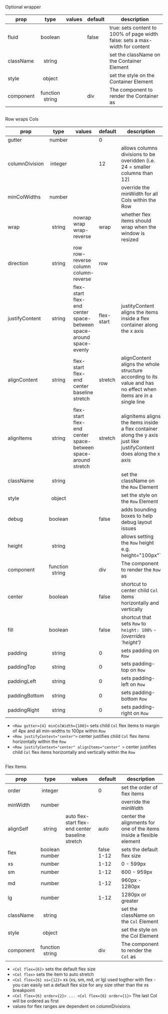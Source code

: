 ## <Container />
Optional wrapper

| prop  	  |   type  	          | values 	| default 	| description                 	                                                    |
|---------- |:------------------:	|--------	|---------	| --------------------------------------------------------------------------------- |
| fluid 	  | boolean 	          |        	| false    	| true: sets content to 100% of page width false: sets a max-width for content      |
| className | string 	            |        	|         	| set the className on the Container Element                                        |
| style 	  | object 	            |        	|         	| set the style on the Container Element                                            |
| component | function   string 	|         | div     | The component to render the Container as                                          |

## <Row>
Row wraps Cols

| prop           	|   type  	| values                                                                         	    | default    	| description |
|----------------	|:-------:	|------------------------------------------------------------------------------------	|------------	| ----------- |
| gutter         	| number 	  |                                                                                	    | 0          	|
| columnDivision  | integer   |                                                                                     | 12          | allows columns divisions to be overidden (i.e. 24 = smaller columns than 12)
| minColWidths    | number 	  |                                                                                     |             | override the minWidth for all Cols within the Row
| wrap           	| string  	| nowrap wrap wrap-reverse                                                	  | wrap       	| whether flex items should wrap when the window is resized
| direction      	| string  	| row row-reverse column column-reverse                                  	| row        	|
| justifyContent 	| string  	| flex-start flex-end center space-between space-around space-evenly | flex-start 	| justityContent aligns the items inside a flex container along the x axis
| alignContent   	| string  	| flex-start flex-end center baseline stretch                          	| stretch    	| alignContent aligns the whole structure according to its value and has no effect when items are in a single line
| alignItems     	| string  	| flex-start flex-end center space-between space-around stretch      | stretch    	| alignItems aligns the items inside a flex container along the y axis just like justifyContent does along the x axis
| className       | string 	  |        	                                                                            |         	  | set the className on the `Row` Element                                          |
| style 	        | object 	  |        	                                                                            |         	  | set the style on the `Row` Element                                              |
| debug           | boolean   |                                                                                     | false       | adds bounding boxes to help debug layout issues                               |
| height          | string    |                                                                                     |             | allows setting the `Row` height e.g. height="100px"`                            |
| component       | function string 	|                                                                           | div        | The component to render the `Row` as                                            |
| center          | boolean	  |                                                                                     | false       | shortcut to center child `Col` items horizontally and vertically              |
| fill            | boolean 	|                                                                                     | false       | shortcut that sets `Row` to `height: 100%` - *(overrides 'height')*                                  |
| padding         | string 	  |                                                                                     | 0           | sets padding on `Row`                                                         |
| paddingTop      | string 	  |                                                                                     | 0           | sets padding-top on `Row`                                                     |
| paddingLeft     | string 	  |                                                                                     | 0           | sets padding-left on `Row`                                                    |
| paddingBottom   | string 	  |                                                                                     | 0           | sets padding-bottom `Row`                                                     |
| paddingRight    | string 	  |                                                                                     | 0           | sets padding-right on `Row`                                                   |

* `<Row gutter={4} minColWidth={100}>` sets child `Col` flex items to margin of 4px and all min-widths to 100px within `Row`
* `<Row justifyContext="center">` center justifies child `Col` flex items horizontally within the `Row`
* `<Row justifyContext="center" alignItems="center" >` center justifies child `Col` flex items horizontally and vertically within the `Row`

## <Col>
Flex Items

| prop  	  |        type        	| values 	                                                            | default 	            | description                 	              |
|---------- |:------------------:	|-------------------------------------------------------------------- |----------------------	|-------------------------------------------- |
| order 	  | integer            	|        	                                                            | 0       	            | set the order of flex items     	          |
| minWidth  | number            	|        	                                                            |        	              | override the minWidth      	                |
| alignSelf | string              | auto flex-start flex-end center baseline stretch   | auto   	              | center the alignments for one of the items inside a flexible element  	              |
| flex  	  | boolean number   |  	                                                                  | false 1-12   	  | sets the default flex size  	              |
| xs    	  | number            	|        	                                                            | 1-12                | 0 - 599px                                   |
| sm    	  | number            	|        	                                                            | 1-12   	            | 600 - 959px                                 |
| md    	  | number            	|        	                                                            | 1-12                | 960px - 1280px              	              |
| lg    	  | number            	|        	                                                            | 1-12                | 1280px or greater           	              |
| className | string              |        	                                                            |         	            | set the className on the `Col` Element        |
| style 	  | object              |                                                                     |         	            | set the style on the Col Element            |
| component | function string 	|                                                                     | div        	        | The component to render the `Col` as          |

* `<Col flex={6}>` sets the default flex size
* `<Col flex>` sets the item to auto stretch
* `<Col flex={6} xs={12}>` xs (xs, sm, md, or lg) used togther with flex - you can easily set a default flex size for any size other than the xs breakpoint 
* `<Col flex={6} order={2}> ... <Col flex={6} order={1}>` The last Col will be ordered as first
* values for flex ranges are dependent on columnDivisions
